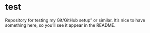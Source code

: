 # test
Repository for testing my Git/GitHub setup” or similar. It’s nice to have something here, so you’ll see it appear in the README.
